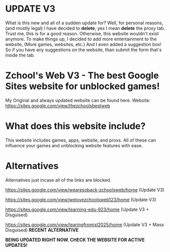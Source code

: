 # UPDATE V3
What is this new and all of a sudden update for? Well, for personal reasons, (and mostly legal) I have decided to **delete**, yes I mean **delete** the proxy tab. Trust me, this is for a good reason. Otherwise, this website wouldn't exist anymore. To make things up, I decided to add more entertainment to the website, (More games, websites, etc.) And I even added a suggestion box! So if you have any suggestions on the website, than submit the form that's inside the tab.


# Zchool's Web V3 - The best Google Sites website for unblocked games!
My Original and always updated website can be found here. 
Website: https://sites.google.com/view/thezchoolsbestweb

# What does this website include?
This website includes games, apps, website, and proxs. All of these can influence your games and unblocking website features with ease.

# Alternatives
Alternatives just incase all of the links are blocked.

https://sites.google.com/view/wearesoback-zchoolsweb/home (Update V3)

https://sites.google.com/view/welovezchoolsweb123/home (Update V3)

https://sites.google.com/view/learning-edu-923/home (Update V3 + Disguised)

https://sites.google.com/view/learingfromixl2025/home (Update V3 + Mass Disguised) **RECENT ALTERNATIVE**

**BEING UPDATED RIGHT NOW. CHECK THE WEBSITE FOR ACTIVE UPDATES!**
